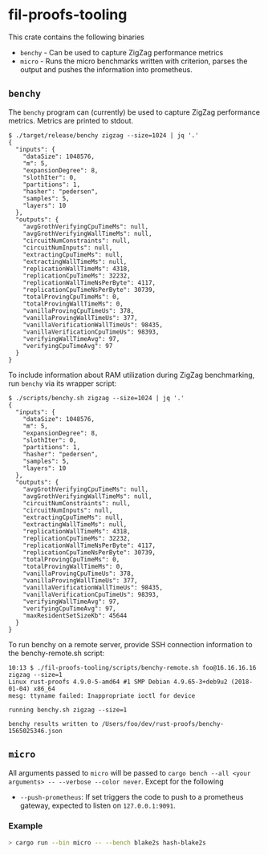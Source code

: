 # fil-proofs-tooling

This crate contains the following binaries

- `benchy` - Can be used to capture ZigZag performance metrics
- `micro` - Runs the micro benchmarks written with criterion, parses the output and pushes the information into prometheus.

## `benchy`

The `benchy` program can (currently) be used to capture ZigZag performance
metrics. Metrics are printed to stdout.

```
$ ./target/release/benchy zigzag --size=1024 | jq '.'
{
  "inputs": {
    "dataSize": 1048576,
    "m": 5,
    "expansionDegree": 8,
    "slothIter": 0,
    "partitions": 1,
    "hasher": "pedersen",
    "samples": 5,
    "layers": 10
  },
  "outputs": {
    "avgGrothVerifyingCpuTimeMs": null,
    "avgGrothVerifyingWallTimeMs": null,
    "circuitNumConstraints": null,
    "circuitNumInputs": null,
    "extractingCpuTimeMs": null,
    "extractingWallTimeMs": null,
    "replicationWallTimeMs": 4318,
    "replicationCpuTimeMs": 32232,
    "replicationWallTimeNsPerByte": 4117,
    "replicationCpuTimeNsPerByte": 30739,
    "totalProvingCpuTimeMs": 0,
    "totalProvingWallTimeMs": 0,
    "vanillaProvingCpuTimeUs": 378,
    "vanillaProvingWallTimeUs": 377,
    "vanillaVerificationWallTimeUs": 98435,
    "vanillaVerificationCpuTimeUs": 98393,
    "verifyingWallTimeAvg": 97,
    "verifyingCpuTimeAvg": 97
  }
}
```

To include information about RAM utilization during ZigZag benchmarking, run
`benchy` via its wrapper script:

```
$ ./scripts/benchy.sh zigzag --size=1024 | jq '.'
{
  "inputs": {
    "dataSize": 1048576,
    "m": 5,
    "expansionDegree": 8,
    "slothIter": 0,
    "partitions": 1,
    "hasher": "pedersen",
    "samples": 5,
    "layers": 10
  },
  "outputs": {
    "avgGrothVerifyingCpuTimeMs": null,
    "avgGrothVerifyingWallTimeMs": null,
    "circuitNumConstraints": null,
    "circuitNumInputs": null,
    "extractingCpuTimeMs": null,
    "extractingWallTimeMs": null,
    "replicationWallTimeMs": 4318,
    "replicationCpuTimeMs": 32232,
    "replicationWallTimeNsPerByte": 4117,
    "replicationCpuTimeNsPerByte": 30739,
    "totalProvingCpuTimeMs": 0,
    "totalProvingWallTimeMs": 0,
    "vanillaProvingCpuTimeUs": 378,
    "vanillaProvingWallTimeUs": 377,
    "vanillaVerificationWallTimeUs": 98435,
    "vanillaVerificationCpuTimeUs": 98393,
    "verifyingWallTimeAvg": 97,
    "verifyingCpuTimeAvg": 97,
    "maxResidentSetSizeKb": 45644
  }
}
```

To run benchy on a remote server, provide SSH connection information to the
benchy-remote.sh script:

```shell
10:13 $ ./fil-proofs-tooling/scripts/benchy-remote.sh foo@16.16.16.16 zigzag --size=1
Linux rust-proofs 4.9.0-5-amd64 #1 SMP Debian 4.9.65-3+deb9u2 (2018-01-04) x86_64
mesg: ttyname failed: Inappropriate ioctl for device

running benchy.sh zigzag --size=1

benchy results written to /Users/foo/dev/rust-proofs/benchy-1565025346.json
```

## `micro`

All arguments passed to `micro` will be passed to `cargo bench --all <your arguments> -- --verbose --color never`.
Except for the following

- `--push-prometheus`: If set triggers the code to push to a prometheus gateway, expected to listen on `127.0.0.1:9091`.

### Example

```sh
> cargo run --bin micro -- --bench blake2s hash-blake2s
```
